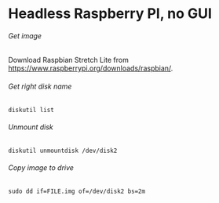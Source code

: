 # Headless Raspberry PI, no GUI

###### Get image

Download Raspbian Stretch Lite from https://www.raspberrypi.org/downloads/raspbian/.

###### Get right disk name

```
diskutil list
```

###### Unmount disk

```
diskutil unmountdisk /dev/disk2
```

###### Copy image to drive

```
sudo dd if=FILE.img of=/dev/disk2 bs=2m
```
